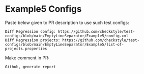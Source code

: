 # Example5 Configs
Paste below given to PR description to use such test configs:
```
Diff Regression config: https://github.com/checkstyle/test-configs/blob/main/EmptyLineSeparator/Example5/config.xml
Diff Regression projects: https://github.com/checkstyle/test-configs/blob/main/EmptyLineSeparator/Example5/list-of-projects.properties
```
Make comment in PR:
```
Github, generate report
```
